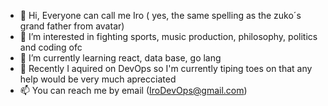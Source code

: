 - 👋 Hi, Everyone can call me Iro ( yes, the same spelling as the zuko´s grand father from avatar)
- 👀 I’m interested in fighting sports, music production, philosophy, politics and coding ofc
- 🌱 I’m currently learning react, data base, go lang
- 💞️ Recently I aquired on DevOps so I'm currently tiping toes on that any help would be very much aprecciated
- 📫 You can reach me by email (IroDevOps@gmail.com)

<!---
Iro2022/Iro2022 is a ✨ special ✨ repository because its `README.md` (this file) appears on your GitHub profile.
You can click the Preview link to take a look at your changes.
--->
